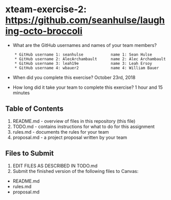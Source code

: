 # xteam-exercise-2: https://github.com/seanhulse/laughing-octo-broccoli

   * What are the GitHub usernames and names of your team members?
   ```
       * GitHub username 1: seanhulse            name 1: Sean Hulse
       * GitHub username 2: AlecArchambault      name 2: Alec Archambault
       * GitHub username 3: leah19e              name 3: Leah Ersoy
       * GitHub username 4: wbauer2              name 4: William Bauer
   ```
   * When did you complete this exercise? 
   October 23rd, 2018
   
   * How long did it take your team to complete this exercise? 
   1 hour and 15 minutes

## Table of Contents

1. README.md - overview of files in this repository (this file)
2. TODO.md - contains instructions for what to do for this assignment
3. rules.md - documents the rules for your team
4. proposal.md - a project proposal written by your team

## Files to Submit

1. EDIT FILES AS DESCRIBED IN TODO.md
2. Submit the finished version of the following files to Canvas:

* README.md
* rules.md
* proposal.md
